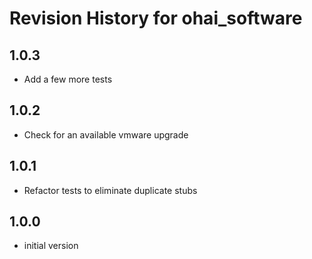 # Revision History for ohai_software

## 1.0.3
* Add a few more tests

## 1.0.2
* Check for an available vmware upgrade

## 1.0.1
* Refactor tests to eliminate duplicate stubs

## 1.0.0
* initial version
